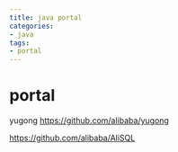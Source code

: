 ```yaml
---
title: java portal
categories:
- java
tags:
- portal
---
```


#  portal

yugong
https://github.com/alibaba/yugong

https://github.com/alibaba/AliSQL